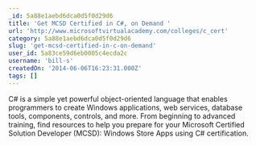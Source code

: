 ```yaml
---
_id: 5a88e1aebd6dca0d5f0d29d6
title: 'Get MCSD Certified in C#, on Demand '
url: 'http://www.microsoftvirtualacademy.com/colleges/c_cert'
category: 5a88e1aebd6dca0d5f0d29d6
slug: 'get-mcsd-certified-in-c-on-demand'
user_id: 5a83ce59d6eb0005c4ecda2c
username: 'bill-s'
createdOn: '2014-06-06T16:23:31.000Z'
tags: []
---
```


C# is a simple yet powerful object-oriented language that enables programmers to create Windows applications, web services, database tools, components, controls, and more. From beginning to advanced training, find resources to help you prepare for your Microsoft Certified Solution Developer (MCSD): Windows Store Apps using C# certification.

